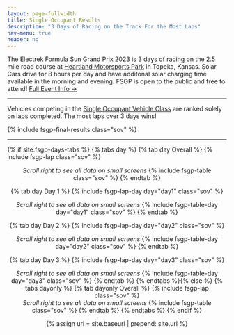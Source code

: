 ```yaml
---
layout: page-fullwidth
title: Single Occupant Results
description: "3 Days of Racing on the Track For the Most Laps"
nav-menu: true
header: no
---
```


The Electrek Formula Sun Grand Prix 2023 is 3 days of racing on the 2.5 mile road course at [Heartland Motorsports Park](http://heartlandmotorsports.us/) in Topeka, Kansas. Solar Cars drive for 8 hours per day and have additonal solar charging time available in the morning and evening. FSGP is open to the public and free to attend! [Full Event Info →](https://www.americansolarchallenge.org/the-competition/2023-formula-sun-grand-prix/)

-----

Vehicles competing in the [Single Occupant Vehicle Class](https://www.americansolarchallenge.org/the-competition/vehicle-classes/) are ranked solely on laps completed. The most laps over 3 days wins!

{% include fsgp-final-results class="sov" %}

-----
{% if site.fsgp-days-tabs %}
{% tabs day %}
{% tab day Overall %}
{% include fsgp-lap class="sov" %}
<br>
<div style="margin:auto; text-align:center;"> <i> Scroll right to see all data on small screens </i>
{% include fsgp-table class="sov" %}
{% endtab %}

{% tab day Day 1 %}
{% include fsgp-lap-day day="day1" class="sov" %}
<br>
<div style="margin:auto; text-align:center;"> <i> Scroll right to see all data on small screens </i>
{% include fsgp-table-day day="day1" class="sov" %}
{% endtab %}

{% tab day Day 2 %}
{% include fsgp-lap-day day="day2" class="sov" %}
<br>
<div style="margin:auto; text-align:center;"> <i> Scroll right to see all data on small screens </i>
{% include fsgp-table-day day="day2" class="sov" %}
{% endtab %}

{% tab day Day 3 %}
{% include fsgp-lap-day day="day3" class="sov" %}
<br>
<div style="margin:auto; text-align:center;"> <i> Scroll right to see all data on small screens </i>
{% include fsgp-table-day day="day3" class="sov" %}
{% endtab %}
{% endtabs %}{% else %}
{% tabs dayonly %}
{% tab dayonly Overall %}
{% include fsgp-lap class="sov" %}
<br>
<div style="margin:auto; text-align:center;"> <i> Scroll right to see all data on small screens </i>
{% include fsgp-table class="sov" %}
{% endtab %}
{% endtabs %}
{% endif %}

{% assign url = site.baseurl | prepend: site.url %}
<link rel="stylesheet" href="{{ url }}/assets/css/tabs.css">
<script src="{{ url }}/assets/js/tabs.js"></script>